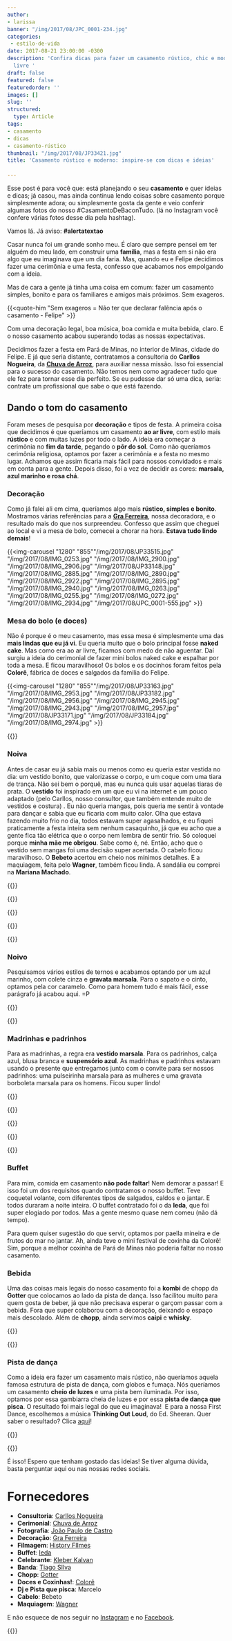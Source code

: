 ```yaml
---
author:
- larissa
banner: "/img/2017/08/JPC_0001-234.jpg"
categories:
 - estilo-de-vida
date: 2017-08-21 23:00:00 -0300
description: 'Confira dicas para fazer um casamento rústico, chic e moderno ao ar
  livre '
draft: false
featured: false
featuredorder: ''
images: []
slug: ''
structured:
  type: Article
tags:
- casamento
- dicas
- casamento-rústico
thumbnail: "/img/2017/08/JP33421.jpg"
title: 'Casamento rústico e moderno: inspire-se com dicas e ideias'

---
```



Esse post é para você que: está planejando o seu **casamento** e quer ideias e dicas; já casou, mas ainda continua lendo coisas sobre casamento porque simplesmente adora; ou simplesmente gosta da gente e veio conferir algumas fotos do nosso #CasamentoDeBaconTudo. (lá no Instagram você confere várias fotos desse dia pela hashtag).

Vamos lá. Já aviso: **#alertatextao**

Casar nunca foi um grande sonho meu. É claro que sempre pensei em ter alguém do meu lado, em construir uma **família**, mas a festa em si não era algo que eu imaginava que um dia faria. Mas, quando eu e Felipe decidimos fazer uma cerimônia e uma festa, confesso que acabamos nos empolgando com a ideia.

Mas de cara a gente já tinha uma coisa em comum: fazer um casamento simples, bonito e para os familiares e amigos mais próximos. Sem exageros. 

{{<quote-him "Sem exageros = Não ter que declarar falência após o casamento - Felipe" >}} 

Com uma decoração legal, boa música, boa comida e muita bebida, claro. E o nosso casamento acabou superando todas as nossas expectativas.

Decidimos fazer a festa em Pará de Minas, no interior de Minas, cidade do Felipe. E já que seria distante, contratamos a consultoria do **Carllos Nogueira**, da **[Chuva de Arroz](https://www.facebook.com/chuvadearrozcc/)**, para auxiliar nessa missão. Isso foi essencial para o sucesso do casamento. Não temos nem como agradecer tudo que ele fez para tornar esse dia perfeito. Se eu pudesse dar só uma dica, seria: contrate um profissional que sabe o que está fazendo.

## Dando o tom do casamento

Foram meses de pesquisa por **decoração** e tipos de festa. A primeira coisa que decidimos é que queríamos um casamento **ao ar livre**, com estilo mais **rústico** e com muitas luzes por todo o lado. A ideia era começar a cerimônia no **fim da tarde**, pegando o **pôr do sol**. Como não queríamos cerimônia religiosa, optamos por fazer a cerimônia e a festa no mesmo lugar. Achamos que assim ficaria mais fácil para nossos convidados e mais em conta para a gente. Depois disso, foi a vez de decidir as cores:  **marsala, azul marinho e rosa chá**.

### **Decoração**

Como já falei ali em cima, queríamos algo mais **rústico, simples e bonito**. Mostramos várias referências para a [**Gra Ferreira**](https://www.facebook.com/graferreiradecoracao/), nossa decoradora, e o resultado mais do que nos surpreendeu. Confesso que assim que cheguei ao local e vi a mesa de bolo, comecei a chorar na hora. **Estava tudo lindo demais**!

{{<img-carousel "1280" "855""/img/2017/08/JP33515.jpg" "/img/2017/08/IMG_0253.jpg" "/img/2017/08/IMG_2900.jpg" "/img/2017/08/IMG_2906.jpg" "/img/2017/08/JP33148.jpg" "/img/2017/08/IMG_2885.jpg" "/img/2017/08/IMG_2890.jpg" "/img/2017/08/IMG_2922.jpg" "/img/2017/08/IMG_2895.jpg" "/img/2017/08/IMG_2940.jpg" "/img/2017/08/IMG_0263.jpg" "/img/2017/08/IMG_0255.jpg" "/img/2017/08/IMG_0272.jpg" "/img/2017/08/IMG_2934.jpg" "/img/2017/08/JPC_0001-555.jpg" >}}

### **Mesa do bolo (e doces)**

Não é porque é o meu casamento, mas essa mesa é simplesmente uma das **mais lindas que eu já vi**. Eu queria muito que o bolo principal fosse **naked cake**. Mas como era ao ar livre, ficamos com medo de não aguentar. Daí surgiu a ideia do cerimonial de fazer mini bolos naked cake e espalhar por toda a mesa. E ficou maravilhoso! Os bolos e os docinhos foram feitos pela **Colorê**, fábrica de doces e salgados da familia do Felipe.

{{<img-carousel "1280" "855""/img/2017/08/JP33163.jpg" "/img/2017/08/IMG_2953.jpg" "/img/2017/08/JP33182.jpg" "/img/2017/08/IMG_2956.jpg" "/img/2017/08/IMG_2945.jpg" "/img/2017/08/IMG_2943.jpg" "/img/2017/08/IMG_2957.jpg" "/img/2017/08/JP33171.jpg" "/img/2017/08/JP33184.jpg" "/img/2017/08/IMG_2974.jpg" >}}

{{<facebook-like>}}

### **Noiva**

Antes de casar eu já sabia mais ou menos como eu queria estar vestida no dia: um vestido bonito, que valorizasse o corpo, e um coque com uma tiara de trança. Não sei bem o porquê, mas eu nunca quis usar aquelas tiaras de prata. O **vestido** foi inspirado em um que eu vi na internet e um pouco adaptado (pelo Carllos, nosso consultor, que também entende muito de vestidos e costura) . Eu não queria mangas, pois queria me sentir à vontade para dançar e sabia que eu ficaria com muito calor. Olha que estava fazendo muito frio no dia, todos estavam super agasalhados, e eu fiquei praticamente a festa inteira sem nenhum casaquinho, já que eu acho que a gente fica tão elétrica que o corpo nem lembra de sentir frio. Só coloquei porque **minha mãe me obrigou**. Sabe como é, né. Então, acho que o vestido sem mangas foi uma decisão super acertada. O cabelo ficou maravilhoso. O **Bebeto** acertou em cheio nos mínimos detalhes. E a maquiagem, feita pelo **Wagner**, também ficou linda. A sandália eu comprei na **Mariana Machado**.

{{<img-full src="/img/2017/08/JP32803.jpg"  height="855" width="1280" title="">}}

{{<img-full src="/img/2017/08/JP33045.jpg"  height="855" width="1280" title="">}}

{{<img-full src="/img/2017/08/JP33108.jpg"  height="855" width="1280" title="">}}

{{<img-full src="/img/2017/08/JP32848.jpg"  height="855" width="1280" title="">}}

{{<img-full src="/img/2017/08/JP32876.jpg"  height="855" width="1280" title="">}}

### **Noivo**

Pesquisamos vários estilos de ternos e acabamos optando por um azul marinho, com colete cinza e **gravata marsala**. Para o sapato e o cinto, optamos pela cor caramelo. Como para homem tudo é mais fácil, esse parágrafo já acabou aqui. =P

{{<img-full src="/img/2017/08/IMG_2774.jpg"  height="855" width="1280" title="">}}

{{<img-full src="/img/2017/08/IMG_0350.jpg"  height="855" width="1280" title="">}}

### **Madrinhas e padrinhos**

Para as madrinhas, a regra era **vestido marsala**. Para os padrinhos, calça azul, blusa branca e **suspensório azul**. As madrinhas e padrinhos estavam usando o presente que entregamos junto com o convite para ser nossos padrinhos: uma pulseirinha marsala para as mulheres e uma gravata borboleta marsala para os homens. Ficou super lindo!

{{<img-full src="/img/2017/08/JPC_0001-417.jpg"  height="855" width="1280" title="">}}

{{<img-full src="/img/2017/08/JPC_0001-420.jpg"  height="855" width="1280" title="">}}

{{<img-full src="/img/2017/08/JPC_0001-167.jpg"  height="855" width="1280" title="">}}

{{<img-full src="/img/2017/08/JP33247.jpg"  height="855" width="1280" title="">}}

{{<subscribe>}}

### **Buffet**

Para mim, comida em casamento **não pode faltar**! Nem demorar a passar! E isso foi um dos requisitos quando contratamos o nosso buffet. Teve coquetel volante, com diferentes tipos de salgados, caldos e o jantar. E todos duraram a noite inteira. O buffet contratado foi o da **Ieda**, que foi super elogiado por todos. Mas a gente mesmo quase nem comeu (não dá tempo).

Para quem quiser sugestão do que servir, optamos por paella mineira e de frutos do mar no jantar. Ah, ainda teve o mini festival de coxinha da Colorê! Sim, porque a melhor coxinha de Pará de Minas não poderia faltar no nosso casamento.

### **Bebida**

Uma das coisas mais legais do nosso casamento foi a **kombi** de chopp da **Gotter** que colocamos ao lado da pista de dança. Isso facilitou muito para quem gosta de beber, já que não precisava esperar o garçom passar com a bebida. Fora que super colaborou com a decoração, deixando o espaço mais descolado. Além de **chopp**, ainda servimos **caipi** e **whisky**.

{{<img-full src="/img/2017/08/IMG_2961.jpg"  height="855" width="1280" title="">}}

{{<img-full src="/img/2017/08/IMG_0293.jpg"  height="855" width="1280" title="">}}

### **Pista de dança**

Como a ideia era fazer um casamento mais rústico, não queríamos aquela famosa estrutura de pista de dança, com globos e fumaça. Nós queríamos um casamento **cheio de luzes** e uma pista bem iluminada. Por isso, optamos por essa gambiarra cheia de luzes e por essa **pista de dança que pisca**. O resultado foi mais legal do que eu imaginava!  E para a nossa First Dance, escolhemos a música **Thinking Out Loud**, do Ed. Sheeran. Quer saber o resultado? Clica [aqui](http://debacontudo.com.br/estilo-de-vida/first-dance-dicas-brasilia/)!

{{<img-full src="/img/2017/08/JPC_0001-10.jpg"  height="855" width="1280" title="">}}

{{<img-full src="/img/2017/08/JPC_0001-28.jpg"  height="855" width="1280" title="">}}

É isso! Espero que tenham gostado das ideias!
Se tiver alguma dúvida, basta perguntar aqui ou nas nossas redes sociais.

# Fornecedores

- **Consultoria**: [Carllos Nogueira](https://www.facebook.com/chuvadearrozcc/)
- **Cerimonial**: [Chuva de Arroz](https://www.facebook.com/chuvadearrozcc/)
- **Fotografia**: [João Paulo de Castro](https://www.instagram.com/jpcastro_wedding/)
- **Decoração**: [Gra Ferreira](https://www.facebook.com/graferreiradecoracao/)
- **Filmagem**: [History FIlmes](https://www.instagram.com/historyfilmes/)
- **Buffet**: [Ieda](https://www.facebook.com/Iedabuffet/)
- **Celebrante**: [Kleber Kalvan](https://www.facebook.com/celebrantehumanista)
- **Banda**: [Tiago SIlva](https://www.facebook.com/soulvoz)
- **Chopp**: [Gotter](https://www.facebook.com/cervejariagotter/)
- **Doces e Coxinhas!**: [Colorê](https://www.facebook.com/colorelanches/)
- **Dj e Pista que pisca**: Marcelo
- **Cabelo**: Bebeto
- **Maquiagem**: [Wagner](https://www.facebook.com/wagnerluiz.alves?ref=br_rs)


E não esquece de nos seguir no [Instagram](https://www.instagram.com/casaldebacontudo/) e no [Facebook](https://www.facebook.com/debacontudo).

{{<img-full src="/img/2017/08/JP34528.jpg"  height="855" width="1280" title="">}}

